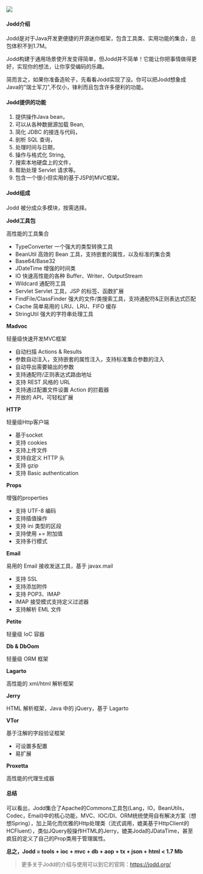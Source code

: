 
![](http://img.javastack.cn/18-2-27/74126275.jpg)

#### Jodd介绍

Jodd是对于Java开发更便捷的开源迷你框架，包含工具类、实用功能的集合，总包体积不到1.7M。

Jodd构建于通用场景使开发变得简单，但Jodd并不简单！它能让你把事情做得更好，实现你的想法，让你享受编码的乐趣。

简而言之，如果你准备造轮子，先看看Jodd实现了没。你可以把Jodd想象成Java的"瑞士军刀",不仅小，锋利而且包含许多便利的功能。

#### Jodd提供的功能

1. 提供操作Java bean，
2. 可以从各种数据源加载 Bean,
3. 简化 JDBC 的接连与代码，
4. 剖析 SQL 查询，
5. 处理时间与日期，
6. 操作与格式化 String,
7. 搜索本地硬盘上的文件，
8. 帮助处理 Servlet 请求等。
9. 包含一个很小但实用的基于JSP的MVC框架。

#### Jodd组成

Jodd 被分成众多模块，按需选择。

**Jodd工具包**

高性能的工具集合

- TypeConverter 一个强大的类型转换工具
- BeanUtil 高效的 Bean 工具，支持嵌套的属性，以及标准的集合类
- Base64/Base32
- JDateTime 增强的时间类
- IO 快速高性能的各种 Buffer、Writer、OutputStream
- Wildcard 通配符工具
- Servlet Servlet 工具，JSP 的标签、函数扩展
- FindFile/ClassFinder 强大的文件/类搜索工具，支持通配符&正则表达式匹配
- Cache 简单易用的 LRU、LRU、FIFO 缓存
- StringUtil 强大的字符串处理工具

**Madvoc**

轻量级快速开发MVC框架

- 自动扫描 Actions & Results
- 参数自动注入，支持嵌套的属性注入，支持标准集合参数的注入
- 自动导出需要输出的参数
- 支持通配符/正则表达式路由地址
- 支持 REST 风格的 URL
- 支持通过配置文件设置 Action 的拦截器
- 开放的 API，可轻松扩展

**HTTP**

轻量级Http客户端

- 基于socket
- 支持 cookies
- 支持上传文件
- 支持自定义 HTTP 头
- 支持 gzip
- 支持 Basic authentication

**Props**

增强的properties

- 支持 UTF-8 编码
- 支持插值操作
- 支持 ini 类型的区段
- 支持使用 += 附加值
- 支持多行模式

**Email**

易用的 Email 接收发送工具，基于 javax.mail

- 支持 SSL
- 支持添加附件
- 支持 POP3、IMAP
- IMAP 接受模式支持定义过滤器
- 支持解析 EML 文件

**Petite**

轻量级 IoC 容器

**Db & DbOom**

轻量级 ORM 框架

**Lagarto**

高性能的 xml/html 解析框架

**Jerry**

HTML 解析框架，Java 中的 jQuery，基于 Lagarto

**VTor**

基于注解的字段验证框架

- 可设置多配置
- 易扩展

**Proxetta**

高性能的代理生成器

#### 总结

可以看出，Jodd集合了Apache的Commons工具包(Lang，IO，BeanUtils，Codec，Email)中的核心功能，MVC、IOC/DI、ORM统统使用自有解决方案（想想Spring），加上简化而优雅的Http处理类（流式调用，媲美基于HttpClient的HCFluent），类似JQuery般操作HTML的Jerry，媲美Joda的JDataTime，甚至疯狂的定义了自己的Prop类用于管理属性。

**总之，Jodd = tools + ioc + mvc + db + aop + tx + json + html < 1.7 Mb**

> 更多关于Jodd的介绍与使用可以到它的官网：https://jodd.org/

